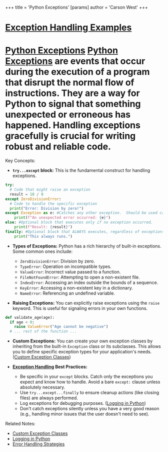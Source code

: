 +++
 title = 'Python Exceptions'
[params]
	author = 'Carson West'
+++
# [Exception Handling Examples](./../exception-handling-examples/)
# [Python Exceptions](./../python-exceptions/)  [Python Exceptions](./../python-exceptions/) are events that occur during the execution of a program that disrupt the normal flow of instructions.  They are a way for Python to signal that something unexpected or erroneous has happened.  Handling exceptions gracefully is crucial for writing robust and reliable code.

Key Concepts:

* **`try...except` block:** This is the fundamental construct for handling exceptions.

```python
try:
  # Code that might raise an exception
  result = 10 / 0  
except ZeroDivisionError:
  # Code to handle the specific exception
  print("Error: Division by zero!")
except Exception as e: #Catches any other exception.  Should be used cautiously.
    print(f"An unexpected error occurred: {e}")
else: #Optional block that executes only if no exception occurred.
    print(f"Result: {result}")
finally: #Optional block that ALWAYS executes, regardless of exceptions.  Good for cleanup.
    print("This always runs.")

```

* **Types of Exceptions:** Python has a rich hierarchy of built-in exceptions.  Some common ones include:
    * `ZeroDivisionError`: Division by zero.
    * `TypeError`:  Operation on incompatible types.
    * `ValueError`:  Incorrect value passed to a function.
    * `FileNotFoundError`:  Attempting to open a non-existent file.
    * `IndexError`: Accessing an index outside the bounds of a sequence.
    * `KeyError`: Accessing a non-existent key in a dictionary.
    * `NameError`: Referencing an undefined variable.  


* **Raising Exceptions:** You can explicitly raise exceptions using the `raise` keyword. This is useful for signaling errors in your own functions.

```python
def validate_age(age):
  if age < 0:
    raise ValueError("Age cannot be negative")
  # ... rest of the function ...
```

* **Custom Exceptions:** You can create your own exception classes by inheriting from the built-in `Exception` class or its subclasses. This allows you to define specific exception types for your application's needs.  ([Custom Exception Classes](./../custom-exception-classes/))


* **[Exception Handling](./../exception-handling/) Best Practices:**
    * Be specific in your `except` blocks. Catch only the exceptions you expect and know how to handle. Avoid a bare `except:` clause unless absolutely necessary.
    * Use `try...except...finally` to ensure cleanup actions (like closing files) are always performed.
    * Log exceptions for debugging purposes.  ([Logging in Python](./../logging-in-python/))
    * Don't catch exceptions silently unless you have a very good reason (e.g., handling minor issues that the user doesn't need to see).


Related Notes:

* [Custom Exception Classes](./../custom-exception-classes/)
* [Logging in Python](./../logging-in-python/)
* [Error Handling Strategies](./../error-handling-strategies/)


